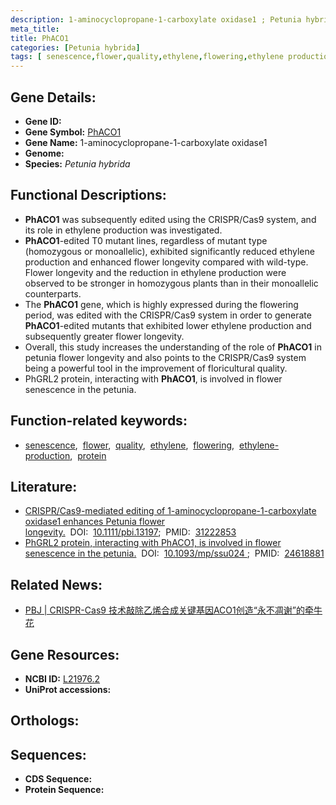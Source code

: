 ```yaml
---
description: 1-aminocyclopropane-1-carboxylate oxidase1 ; Petunia hybrida
meta_title:
title: PhACO1
categories: [Petunia hybrida]
tags: [ senescence,flower,quality,ethylene,flowering,ethylene production,protein ]
---
```


## Gene Details:
- **Gene ID:** []()
- **Gene Symbol:** <u>PhACO1</u>
- **Gene Name:** 1-aminocyclopropane-1-carboxylate oxidase1
- **Genome:** []()
- **Species:** *Petunia hybrida*

## Functional Descriptions:
   - **PhACO1** was subsequently edited using the CRISPR/Cas9 system, and its role in ethylene production was investigated.
   - **PhACO1**-edited T0 mutant lines, regardless of mutant type (homozygous or monoallelic), exhibited significantly reduced ethylene production and enhanced flower longevity compared with wild-type. Flower longevity and the reduction in ethylene production were observed to be stronger in homozygous plants than in their monoallelic counterparts. 
   - The **PhACO1** gene, which is highly expressed during the flowering period, was edited with the CRISPR/Cas9 system in order to generate **PhACO1**-edited mutants that exhibited lower ethylene production and subsequently greater flower longevity.
   - Overall, this study increases the understanding of the role of **PhACO1** in petunia flower longevity and also points to the CRISPR/Cas9 system being a powerful tool in the improvement of floricultural quality.
   - PhGRL2 protein, interacting with **PhACO1**, is involved in flower senescence in the petunia.

## Function-related keywords:
   - [senescence](/tags/senescence/),&nbsp;&nbsp;[flower](/tags/flower/),&nbsp;&nbsp;[quality](/tags/quality/),&nbsp;&nbsp;[ethylene](/tags/ethylene/),&nbsp;&nbsp;[flowering](/tags/flowering/),&nbsp;&nbsp;[ethylene-production](/tags/ethylene-production/),&nbsp;&nbsp;[protein](/tags/protein/)

## Literature:
   - [CRISPR/Cas9-mediated editing of 1-aminocyclopropane-1-carboxylate oxidase1 enhances Petunia flower longevity.](https://doi.org/10.1111/pbi.13197)&nbsp;&nbsp;DOI:&nbsp;&nbsp;[10.1111/pbi.13197](https://doi.org/10.1111/pbi.13197);&nbsp;&nbsp;PMID:&nbsp;&nbsp;[31222853](https://pubmed.ncbi.nlm.nih.gov/31222853/)
   - [PhGRL2 protein, interacting with PhACO1, is involved in flower senescence in the petunia.](https://doi.org/10.1093/mp/ssu024 )&nbsp;&nbsp;DOI:&nbsp;&nbsp;[10.1093/mp/ssu024 ](https://doi.org/10.1093/mp/ssu024 );&nbsp;&nbsp;PMID:&nbsp;&nbsp;[24618881](https://pubmed.ncbi.nlm.nih.gov/24618881/)

## Related News:
   - [PBJ | CRISPR-Cas9 技术敲除乙烯合成关键基因ACO1创造“永不凋谢”的牵牛花](https://mp.weixin.qq.com/s?__biz=Mzg3MDEwNDEyMg==&mid=2247484900&idx=2&sn=a7190ebb86dd7e7f5bb0c33704b7eddc&chksm=ce93a8b1f9e421a71a1e0702015207e528f74f6044adac34a8ad13adcb0271f493575a11231d&scene=27#wechat_redirect)

## Gene Resources:
- **NCBI ID:**  [L21976.2](https://www.ncbi.nlm.nih.gov/gene/?term=L21976.2)
- **UniProt accessions:**  [](https://www.uniprot.org/uniprotkb//entry)

## Orthologs:

## Sequences:
- **CDS Sequence:**
- **Protein Sequence:**
